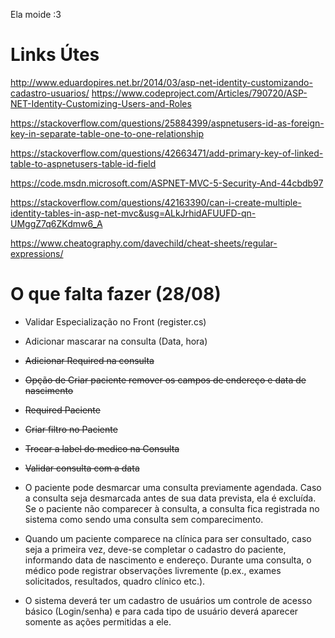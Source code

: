Ela moide :3

# Links Útes

http://www.eduardopires.net.br/2014/03/asp-net-identity-customizando-cadastro-usuarios/
https://www.codeproject.com/Articles/790720/ASP-NET-Identity-Customizing-Users-and-Roles

https://stackoverflow.com/questions/25884399/aspnetusers-id-as-foreign-key-in-separate-table-one-to-one-relationship

https://stackoverflow.com/questions/42663471/add-primary-key-of-linked-table-to-aspnetusers-table-id-field

https://code.msdn.microsoft.com/ASPNET-MVC-5-Security-And-44cbdb97

https://stackoverflow.com/questions/42163390/can-i-create-multiple-identity-tables-in-asp-net-mvc&usg=ALkJrhidAFUUFD-qn-UMggZ7q6ZKdmw6_A

https://www.cheatography.com/davechild/cheat-sheets/regular-expressions/

# O que falta fazer (28/08)

- Validar Especialização no Front (register.cs)
- Adicionar mascarar na consulta (Data, hora)
- ~~Adicionar Required na consulta~~
- ~~Opção de Criar paciente remover os campos de endereço e data de nascimento~~ 
- ~~Required Paciente~~
- ~~Criar filtro no Paciente~~
- ~~Trocar a label do medico na Consulta~~
- ~~Validar consulta com a data~~

- O paciente pode desmarcar uma consulta previamente agendada. Caso a consulta seja desmarcada antes de sua data prevista, ela é excluída. Se o paciente não comparecer à consulta, a consulta fica registrada no sistema como sendo uma consulta sem comparecimento. 

- Quando um paciente comparece na clínica para ser consultado, caso seja a primeira vez, deve-se completar o cadastro do paciente, informando data de nascimento e endereço. Durante uma consulta, o médico pode registrar observações livremente (p.ex., exames solicitados, resultados, quadro clínico etc.).

- O sistema deverá ter um cadastro de usuários um controle de acesso básico (Login/senha) e para cada tipo de usuário deverá aparecer somente as ações permitidas a ele.
